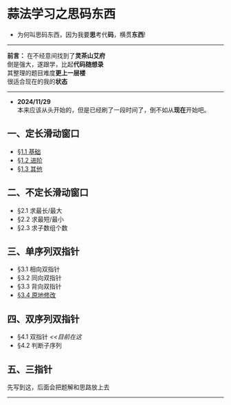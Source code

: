 # 蒜法学习之思码东西
- 为何叫思码东西，因为我要**思**考代**码**，横贯**东西**!
---
**前言：**
在不经意间找到了**灵茶山艾府**<br/>
倒是强大，遂跟学，比起**代码随想录**<br/>
其整理的题目难度**更上一层楼**<br/>
很适合现在的我的**状态**<br/>

---
- **2024/11/29**<br/>
本来应该从头开始的，但是已经刷了一段时间了，倒不如从**现在**开始吧。
## **一、定长滑动窗口**
- [§1.1 基础](SlideWIndow_TwoPointer/s1.1.md)
- [§1.2 进阶](SlideWIndow_TwoPointer/s1.2.md)
- [§1.3 其他](SlideWIndow_TwoPointer/s1.3.md)
## **二、不定长滑动窗口**
- §2.1 求最长/最大
- §2.2 求最短/最小
- §2.3 求子数组个数
## **三、单序列双指针**
- §3.1 相向双指针
- §3.2 同向双指针
- §3.3 背向双指针
- [§3.4 原地修改](SlideWIndow_TwoPointer/s3.4.md)
## **四、双序列双指针**
- §4.1 双指针  *<<目前在这*
- §4.2 判断子序列
## **五、三指针**
先写到这，后面会把题解和思路放上去

---
